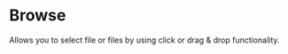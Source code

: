# Browse

Allows you to select file or files by using click or drag & drop functionality.

<Playground />

<Usage />

<Api />

<Examples />

<Example value="default" />

<Checklist 
    accessibility={false}
    bidirectionality={false}
    cssParts={false}
    cssVariables={false}
    documentation={false}
    examples={false}
    events={false}
    keyboard={false}
    methods={false}
    playground={false}
    properties={false}
    skeleton={false}
    slots={false}
/>
